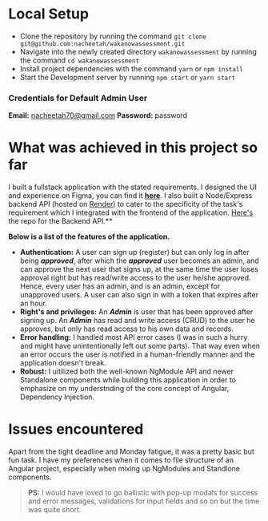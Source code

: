 # Local Setup

- Clone the repository by running the command `git clone git@github.com:nacheetah/wakanowassessment.git`
- Navigate into the newly created directory `wakanowassessment` by running the command `cd wakanowassessment`
- Install project dependencies with the command `yarn` or `npm install`
- Start the Development server by running `npm start` or `yarn start`

### Credentials for Default Admin User

**Email:** nacheetah70@gmail.com
**Password:** password

# What was achieved in this project so far

I built a fullstack application with the stated requirements. I designed the UI and experience on Figma, you can find it **[here](https://www.figma.com/file/19hWiZDRDhnPGXYdIeVrht/Untitled?type=design&node-id=92%3A122&mode=design&t=Brfte2wmxBSvCEdG-1)**.
I also built a Node/Express backend API (hosted on [Render](https://render.com)) to cater to the specificity of the task's requirement which I integrated with the frontend of the application. [Here's](https://github.com/nacheetah/wakanowassessment-backend) the repo for the Backend API.\*\*

**Below is a list of the features of the application.**

- **Authentication:** A user can sign up (register) but can only log in after being _**approved**_, after which the _**approved**_ user becomes an admin, and can approve the next user that signs up, at the same time the user loses approval right but has read/write access to the user he/she approved. Hence, every user has an admin, and is an admin, except for unapproved users. A user can also sign in with a token that expires after an hour.
- **Right's and privileges:** An _**Admin**_ is user that has been approved after signing up. An _**Admin**_ has read and write access (CRUD) to the user he approves, but only has read access to his own data and records.
- **Error handling:** I handled most API error cases (I was in such a hurry and might have unintentionally left out some parts). That way even when an error occurs the user is notified in a human-friendly manner and the application doesn't break.
- **Robust:** I uitilized both the well-known NgModule API and newer Standalone components while building this application in order to emphasize on my understnding of the core concept of Angular, Dependency Injection.

# Issues encountered

Apart from the tight deadline and Monday fatigue, it was a pretty basic but fun task. I have my preferences when it comes to file structure of an Angular project, especially when mixing up NgModules and Standlone components.

> **PS:** I would have loved to go ballistic with pop-up modals for success and error messages, validations for input fields and so on but the time was quite short.
